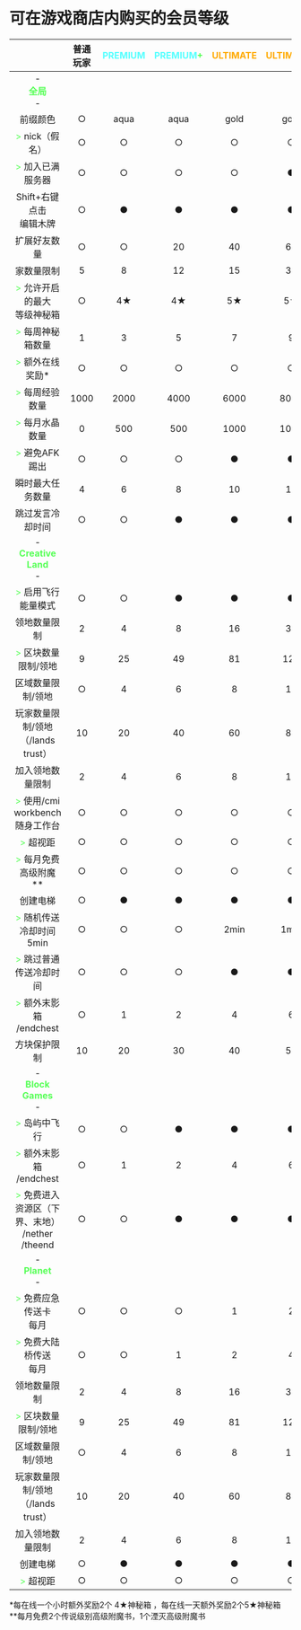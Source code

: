 # 可在游戏商店内购买的会员等级

|       |    普通玩家   | <font color=55FFFF>PREMIUM</font> | <font color=55FFFF>PREMIUM</font><font color=55FF55>+</font>     | <font color=FFAA00>ULTIMATE</font> | <font color=FFAA00>ULTIMATE</font><font color=3F1515>+</font>    | <font color=FFAA00>ULTIMATE</font><font color=3F1515>++</font>    |  
| :-: | :-: | :-: | :-: | :-: | :-: | :-: |
| -<br><font color=55FF55>**全局**</font><br>-    |      |      |      |     |    |  |
| 前缀颜色 | ○ |  aqua  | aqua | gold | gold |<font color=FFAA00>gold</font> |
| <font color=55FF55>></font> nick（假名） | ○ | ○ | ○ | ○ | ○ | <font color=FFAA00>●</font> |
| <font color=55FF55>></font> 加入已满服务器 | ○ | ○ | ○ | ○ | ● | <font color=FFAA00>●</font> |
| Shift+右键点击<br>编辑木牌 | ○ | ● | ● | ● | ● | <font color=FFAA00>●</font> |
| 扩展好友数量 | ○ | ○ | 20 | 40 | 60 |<font color=FFAA00>60</font> |
| 家数量限制 | 5 | 8 | 12 | 15 | 30 | <font color=FFAA00>60</font> |
| <font color=55FF55>></font> 允许开启的最大<br>等级神秘箱 | ○ | 4★ | 4★ | 5★ | 5★</font> | <font color=FFAA00>5★</font> |
| <font color=55FF55>></font> 每周神秘箱数量 | 1 | 3 | 5 | 7 | 9 | <font color=FFAA00>9</font> |
| <font color=55FF55>></font> 额外在线奖励* | ○ | ○ | ○ | ○ | ○ | <font color=FFAA00>●</font> |
| <font color=55FF55>></font> 每周经验数量 | 1000 | 2000 | 4000 | 6000 | 8000 | <font color=FFAA00>8000</font> |
| <font color=55FF55>></font> 每月水晶数量 | 0 | 500 | 500 | 1000 | 1000 | <font color=FFAA00>1500</font> |
| <font color=55FF55>></font> 避免AFK踢出 | ○ | ○ | ○ | ● | ● | <font color=FFAA00>●</font> |
| 瞬时最大任务数量 | 4 | 6 | 8 | 10 |12 |  <font color=FFAA00>20</font> |
| 跳过发言冷却时间 | ○ | ○ | ● | ● | ● | <font color=FFAA00>●</font> |
| -<br><font color=55FF55>**Creative Land**</font><br>- |   |   |   |  |
| <font color=55FF55>></font> 启用飞行能量模式 | ○ | ○ | ● | ● | ●|  <font color=FFAA00>●</font> |
| 领地数量限制 | 2 | 4 | 8 | 16 | 32 | <font color=FFAA00>64</font> |
| <font color=55FF55>></font> 区块数量限制/领地 | 9 | 25 | 49 | 81 | 121 |  <font color=FFAA00>169</font> |
| 区域数量限制/领地 | ○ | 4 | 6 | 8 | 16 |  <font color=FFAA00>32</font> |
| 玩家数量限制/领地（/lands trust）| 10 | 20 | 40 | 60 | 80 |  <font color=FFAA00>80</font> |
| 加入领地数量限制 | 2 | 4 | 6 | 8 | 10 |  <font color=FFAA00>20</font> |
| <font color=55FF55>></font> 使用/cmi workbench 随身工作台 | ○ | ○ | ○ | ○ | ○ | <font color=FFAA00>●</font> |
| <font color=55FF55>></font> 超视距 | ○ | ○ | ○ | ○ | ○ | <font color=FFAA00>●</font> |
| <font color=55FF55>></font> 每月免费高级附魔** | ○ | ○ | ○ | ○ | ○ | <font color=FFAA00>●</font> |
| 创建电梯 | ○ | ● | ● | ● | ● |  <font color=FFAA00>●</font> |
| <font color=55FF55>></font> 随机传送冷却时间5min | ○ | ○ | ○ | 2min |1min | <font color=FFAA00>0s</font> |
| <font color=55FF55>></font> 跳过普通传送冷却时间 | ○ | ○ | ○ | ● | ● |<font color=FFAA00>●</font> |
| <font color=55FF55>></font> 额外末影箱<br>/endchest | ○ | 1 | 2 | 4 | 6 | <font color=FFAA00>8</font> |
| 方块保护限制 | 10 | 20 | 30 | 40 | 50 |  <font color=FFAA00>50</font> |
| -<br><font color=55FF55>**Block Games**</font><br>- |   |   |   |  |
| <font color=55FF55>></font> 岛屿中飞行 | ○ | ○ | ● | ● | ● | <font color=FFAA00>●</font> |
| <font color=55FF55>></font> 额外末影箱<br>/endchest | ○ | 1 | 2 | 4 | 6 |<font color=FFAA00>8</font> |
| <font color=55FF55>></font> 免费进入资源区（下界、末地）<br>/nether<br>/theend | ○ | ○ | ● | ● | ● | <font color=FFAA00>●</font> |
| -<br><font color=55FF55>**Planet**</font><br>- |   |   |   |  |
| <font color=55FF55>></font> 免费应急传送卡<br>每月 | ○ | ○ | ○ | 1 | 2 | <font color=FFAA00>4</font> |
| <font color=55FF55>></font> 免费大陆桥传送<br>每月 | ○ | ○ | 1 | 2 | 4 | <font color=FFAA00>6</font> |
| 领地数量限制 | 2 | 4 | 8 | 16 | 32 | <font color=FFAA00>64</font> |
| <font color=55FF55>></font> 区块数量限制/领地 | 9 | 25 | 49 | 81 | 121 |  <font color=FFAA00>169</font> |
| 区域数量限制/领地 | ○ | 4 | 6 | 8 | 16 |  <font color=FFAA00>32</font> |
| 玩家数量限制/领地（/lands trust）| 10 | 20 | 40 | 60 | 80 |  <font color=FFAA00>80</font> |
| 加入领地数量限制 | 2 | 4 | 6 | 8 | 10 |  <font color=FFAA00>20</font> |
| 创建电梯 | ○ | ● | ● | ● | ● |  <font color=FFAA00>●</font> |
| <font color=55FF55>></font> 超视距 | ○ | ○ | ○ | ○ | ○ | <font color=FFAA00>●</font> |

*每在线一个小时额外奖励2个 4★神秘箱 ，每在线一天额外奖励2个5★神秘箱
<br>**每月免费2个传说级别高级附魔书，1个湮灭高级附魔书
